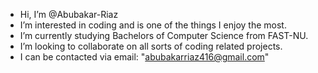 - Hi, I’m @Abubakar-Riaz
- I’m interested in coding and is one of the things I enjoy the most.
- I’m currently studying Bachelors of Computer Science from FAST-NU.
- I’m looking to collaborate on all sorts of coding related projects.
- I can be contacted via email: "abubakarriaz416@gmail.com"
